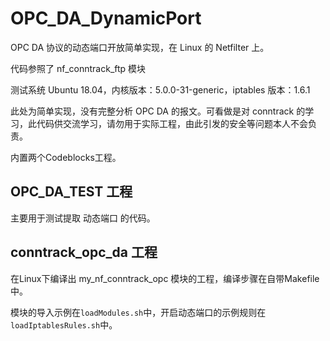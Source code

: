 # OPC_DA_DynamicPort



OPC DA 协议的动态端口开放简单实现，在 Linux 的 Netfilter 上。

代码参照了 nf_conntrack_ftp 模块

测试系统 Ubuntu 18.04，内核版本：5.0.0-31-generic，iptables 版本：1.6.1

此处为简单实现，没有完整分析 OPC DA 的报文。可看做是对 conntrack 的学习，此代码供交流学习，请勿用于实际工程，由此引发的安全等问题本人不会负责。



内置两个Codeblocks工程。

## OPC_DA_TEST 工程

主要用于测试提取 动态端口 的代码。

## conntrack_opc_da 工程

在Linux下编译出 my_nf_conntrack_opc 模块的工程，编译步骤在自带Makefile中。

模块的导入示例在`loadModules.sh`中，开启动态端口的示例规则在`loadIptablesRules.sh`中。

